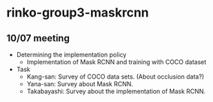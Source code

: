 # rinko-group3-maskrcnn
## 10/07 meeting
- Determining the implementation policy
    - Implementation of Mask RCNN and training with COCO dataset
- Task
    - Kang-san: Survey of COCO data sets. (About occlusion data?)
    - Yana-san: Survey about Mask RCNN.
    - Takabayashi: Survey about the implementation of Mask RCNN.
